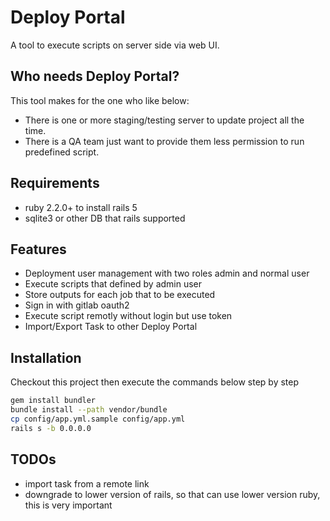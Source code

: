 Deploy Portal
=============

A tool to execute scripts on server side via web UI.

## Who needs Deploy Portal?

This tool makes for the one who like below:

* There is one or more staging/testing server to update project all the time.
* There is a QA team just want to provide them less permission to run predefined script.

## Requirements

* ruby 2.2.0+ to install rails 5
* sqlite3 or other DB that rails supported

## Features

* Deployment user management with two roles admin and normal user
* Execute scripts that defined by admin user
* Store outputs for each job that to be executed
* Sign in with gitlab oauth2
* Execute script remotly without login but use token
* Import/Export Task to other Deploy Portal

## Installation

Checkout this project then execute the commands below step by step

``` bash
gem install bundler
bundle install --path vendor/bundle
cp config/app.yml.sample config/app.yml
rails s -b 0.0.0.0
```

## TODOs

* import task from a remote link
* downgrade to lower version of rails, so that can use lower version ruby, this is very important
